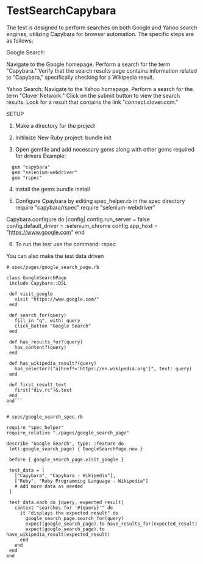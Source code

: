 # TestSearchCapybara

The test is designed to perform searches on both Google and Yahoo search engines, utilizing Capybara for browser automation. The specific steps are as follows:

Google Search:

Navigate to the Google homepage.
Perform a search for the term "Capybara."
Verify that the search results page contains information related to "Capybara," specifically checking for a Wikipedia result.

Yahoo Search:
Navigate to the Yahoo homepage.
Perform a search for the term "Clover Network."
Click on the submit button to view the search results.
Look for a result that contains the link "connect.clover.com."

SETUP

1. Make a directory for the project

2. Initilaize New Ruby project:
   bundle init


3. Open gemfile and add necessary gems along with other gems required for drivers
  Example:
```source "https://rubygems.org"
  gem "capybara"
  gem "selenium-webdriver"
  gem "rspec"
```

4. install the gems
   bundle install


5. Configure Cpaybara by editing spec_helper.rb in the spec directory
require "capybara/rspec"
require "selenium-webdriver"

Capybara.configure do |config|
  config.run_server = false
  config.default_driver = :selenium_chrome
  config.app_host = "https://www.google.com"
end 

6. To run the test use the command:
    rspec


You can also make the test data driven

 ```
# spec/pages/google_search_page.rb

class GoogleSearchPage
  include Capybara::DSL

  def visit_google
    visit "https://www.google.com/"
  end

  def search_for(query)
    fill_in "q", with: query
    click_button "Google Search"
  end

  def has_results_for?(query)
    has_content?(query)
  end

  def has_wikipedia_result?(query)
    has_selector?("a[href*='https://en.wikipedia.org']", text: query)
  end

  def first_result_text
    first("div.rc")&.text
  end
end```


 # spec/google_search_spec.rb

require "spec_helper"
require_relative "./pages/google_search_page"

describe "Google Search", type: :feature do
  let(:google_search_page) { GoogleSearchPage.new }

  before { google_search_page.visit_google }

  test_data = [
    ["Capybara", "Capybara - Wikipedia"],
    ["Ruby", "Ruby Programming Language - Wikipedia"]
    # Add more data as needed
  ]

  test_data.each do |query, expected_result|
    context "searches for '#{query}'" do
      it "displays the expected result" do
        google_search_page.search_for(query)
        expect(google_search_page).to have_results_for(expected_result)
        expect(google_search_page).to have_wikipedia_result(expected_result)
      end
    end
  end
end 
